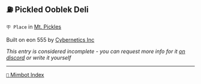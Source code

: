 ## ⛽️ Pickled Ooblek Deli

`🪧 Place` in [Mt. Pickles](<https://zeithalt.github.io/r/mt_pickles.html>)

Built on eon 555 by [Cybernetics Inc](<https://zeithalt.github.io/r/cybernetics_inc.html>)

_This entry is considered incomplete - you can request more info for it [on discord](<https://discord.com/channels/562910943848169472/1173922660489633802>) or write it yourself_

<!---
keywords:  ci, dev null marsh
aliases: 
-->
----------
[`📑` Mimbot Index](<https://zeithalt.github.io/r/#ae70>)